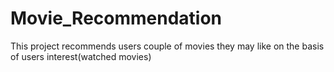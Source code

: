 # Movie_Recommendation
This project recommends users couple of movies they may like on the basis of users interest(watched movies)
